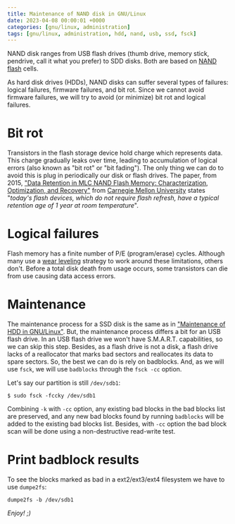```yaml
---
title: Maintenance of NAND disk in GNU/Linux
date: 2023-04-08 00:00:01 +0000
categories: [gnu/linux, administration]
tags: [gnu/linux, administration, hdd, nand, usb, ssd, fsck]
---
```


NAND disk ranges from USB flash drives (thumb drive, memory stick, pendrive, call it what you prefer) to SDD disks.
Both are based on [NAND flash](https://en.wikipedia.org/wiki/Flash_memory#NAND_flash) cells.

As hard disk drives (HDDs), NAND disks can suffer several types of failures: logical failures, firmware failures, and bit rot.
Since we cannot avoid firmware failures, we will try to avoid (or minimize) bit rot and logical failures.

# Bit rot

Transistors in the flash storage device hold charge which represents data.
This charge gradually leaks over time, leading to accumulation of logical errors (also known as "bit rot" or "bit fading").
The only thing we can do to avoid this is plug in periodically our disk or flash drives.
The paper, from 2015, ["Data Retention in MLC NAND Flash Memory: Characterization, Optimization, and Recovery"](https://people.inf.ethz.ch/omutlu/pub/flash-memory-data-retention_hpca15.pdf) from [Carnegie Mellon University](https://en.wikipedia.org/wiki/Carnegie_Mellon_University) states "*today's flash devices, which do not require flash refresh, have a typical retention age of 1 year at room temperature*".

# Logical failures

Flash memory has a finite number of P/E (program/erase) cycles.
Although many use a [wear leveling](https://en.wikipedia.org/wiki/Wear_leveling) strategy to work around these limitations, others don't.
Before a total disk death from usage occurs, some transistors can die from use causing data access errors.

# Maintenance

The maintenance process for a SSD disk is the same as in ["Maintenance of HDD in GNU/Linux"](https://rubenhortas.github.io/posts/maintenance-of-hdd-in-gnu-linux/).
But, the maintenance process differs a bit for an USB flash drive.
In an USB flash drive we won't have S.M.A.R.T. capabilities, so we can skip this step.
Besides, as a flash drive is not a disk, a flash drive lacks of a reallocator that marks bad sectors and reallocates its data to spare sectors.
So, the best we can do is rely on badblocks. And, as we will use `fsck`, we will use `badblocks` through the `fsck -cc` option.

Let's say our partition is still `/dev/sdb1`:

```
$ sudo fsck -fccky /dev/sdb1
```

Combining `-k` with `-cc` option, any existing bad blocks in the bad blocks list are preserved, and any new bad blocks found by running `badblocks` will be added to the existing bad blocks list.
Besides, with `-cc` option the bad block scan will be done using a non-destructive read-write test.

# Print badblock results

To see the blocks marked as bad in a ext2/ext3/ext4 filesystem we have to use `dumpe2fs`:

```
dumpe2fs -b /dev/sdb1
```

*Enjoy! ;)*
